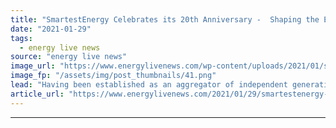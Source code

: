 ```yaml
---
title: "SmartestEnergy Celebrates its 20th Anniversary -  Shaping the Energy Landscape Since 2001"
date: "2021-01-29"
tags: 
  - energy live news
source: "energy live news"
image_url: "https://www.energylivenews.com/wp-content/uploads/2021/01/smartestenergy-20th-anniversary_720x412px.png"
image_fp: "/assets/img/post_thumbnails/41.png"
lead: "Having been established as an aggregator of independent generation projects in 2001, SmartestEnergy marks its 20th Anniversary this year and reaffirms its commitment to driving a smarter transition to net-zero globally. "
article_url: "https://www.energylivenews.com/2021/01/29/smartestenergy-turns-20/"
---
```


---
